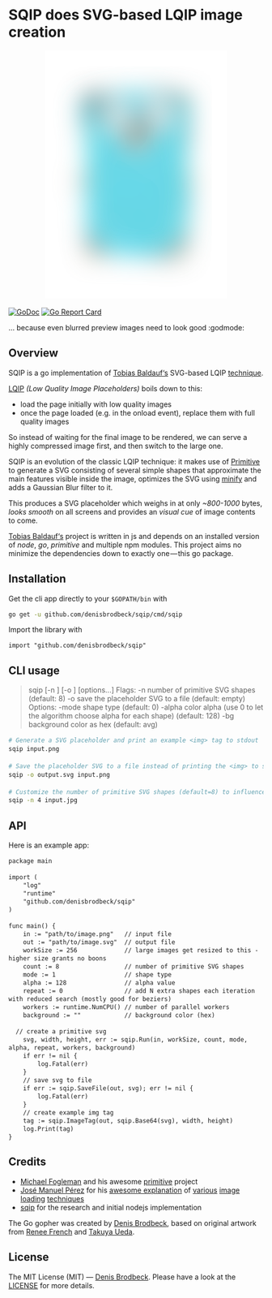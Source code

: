 # SQIP does SVG-based LQIP image creation

<p align="center"><img src="logo.png" alt="Image of a blurred gopher" style="max-width:100%;"></p>

[![GoDoc](https://godoc.org/github.com/denisbrodbeck/sqip?status.svg)](https://godoc.org/github.com/denisbrodbeck/sqip) [![Go Report Card](https://goreportcard.com/badge/github.com/denisbrodbeck/sqip)](https://goreportcard.com/report/github.com/denisbrodbeck/sqip)

… because even blurred preview images need to look good :godmode:

## Overview

SQIP is a go implementation of [Tobias Baldauf‘s](https://tobias.is/) SVG-based LQIP [technique](https://github.com/technopagan/sqip).

[LQIP](http://www.guypo.com/introducing-lqip-low-quality-image-placeholders/) *(Low Quality Image Placeholders)* boils down to this:

* load the page initially with low quality images
* once the page loaded (e.g. in the onload event), replace them with full quality images

So instead of waiting for the final image to be rendered, we can serve a highly compressed image first, and then switch to the large one.

SQIP is an evolution of the classic LQIP technique: it makes use of [Primitive](https://github.com/fogleman/primitive) to generate a SVG consisting of several simple shapes that approximate the main features visible inside the image, optimizes the SVG using [minify](github.com/tdewolff/minify) and adds a Gaussian Blur filter to it.

This produces a SVG placeholder which weighs in at only *~800-1000* bytes, *looks smooth* on all screens and provides an *visual cue* of image contents to come.

[Tobias Baldauf‘s](https://github.com/technopagan/sqip) project is written in js and depends on an installed version of *node*, *go*, *primitive* and multiple npm modules. This project aims no minimize the dependencies down to exactly one — this go package.

## Installation

Get the cli app directly to your `$GOPATH/bin` with

```bash
go get -u github.com/denisbrodbeck/sqip/cmd/sqip
```

Import the library with

```golang
import "github.com/denisbrodbeck/sqip"
```

## CLI usage

> sqip [-n <int>] [-o <path>] [options...] <file>
> Flags:
>   -n  <int>     number of primitive SVG shapes (default: 8)
>   -o  <path>    save the placeholder SVG to a file (default: empty)
> Options:
>   -mode  <int>  shape type (default: 0)
>   -alpha <int>  color alpha (use 0 to let the algorithm choose alpha for each shape) (default: 128)
>   -bg    <hex>  background color as hex (default: avg)

```bash
# Generate a SVG placeholder and print an example <img> tag to stdout
sqip input.png

# Save the placeholder SVG to a file instead of printing the <img> to stdout
sqip -o output.svg input.png

# Customize the number of primitive SVG shapes (default=8) to influence bytesize or level of detail
sqip -n 4 input.jpg
```

## API

Here is an example app:

```golang
package main

import (
	"log"
	"runtime"
	"github.com/denisbrodbeck/sqip"
)

func main() {
	in := "path/to/image.png"   // input file
	out := "path/to/image.svg"  // output file
	workSize := 256             // large images get resized to this - higher size grants no boons
	count := 8                  // number of primitive SVG shapes
	mode := 1                   // shape type
	alpha := 128                // alpha value
	repeat := 0                 // add N extra shapes each iteration with reduced search (mostly good for beziers)
	workers := runtime.NumCPU() // number of parallel workers
	background := ""            // background color (hex)

  // create a primitive svg
	svg, width, height, err := sqip.Run(in, workSize, count, mode, alpha, repeat, workers, background)
	if err != nil {
		log.Fatal(err)
	}
	// save svg to file
	if err := sqip.SaveFile(out, svg); err != nil {
		log.Fatal(err)
	}
	// create example img tag
	tag := sqip.ImageTag(out, sqip.Base64(svg), width, height)
	log.Print(tag)
}
```

## Credits

* [Michael Fogleman](https://github.com/fogleman) and his awesome [primitive](https://github.com/fogleman/primitive) project
* [José Manuel Pérez](https://jmperezperez.com/about-me/) for his [awesome explanation](https://jmperezperez.com/svg-placeholders/) of [various](https://jmperezperez.com/more-progressive-image-loading/) [image](https://jmperezperez.com/lazy-loading-images/) [loading](https://jmperezperez.com/webp-placeholder-images/) [techniques](https://jmperezperez.com/medium-image-progressive-loading-placeholder/)
* [sqip](https://github.com/technopagan/sqip) for the research and initial nodejs implementation

The Go gopher was created by [Denis Brodbeck](https://github.com/denisbrodbeck), based on original artwork from [Renee French](http://reneefrench.blogspot.com/) and [Takuya Ueda](https://github.com/golang-samples/gopher-vector).

## License

The MIT License (MIT) — [Denis Brodbeck](https://github.com/denisbrodbeck). Please have a look at the [LICENSE](LICENSE) for more details.
